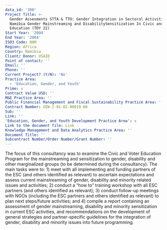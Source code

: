 ```yaml
---
data_id: '300'
Project Title: >-
  Gender Assesments STTA & TTO: Gender Integration in Sectoral Activities:
  Namibia Gender Mainstreaming and DisabilitySensitization In Civic and Voter
  Education (TDY 22)
Start Year: '2004'
End Year: '2004'
ISO3 Code: NAM
Region: Africa
Country: Namibia
Client/ Donor: USAID
Point of contact: ''
Email: ''
Phone: ''
Current Project? (Y/N): 'No'
Practice Area:
  - 'Education, Gender, and Youth'
Prime: x
Contract Value USD: ''
M&E Practice Area: ''
Public Financial Management and Fiscal Sustainability Practice Area: ''
Contract Number: GEW-I-01-02-00019-00
Sub: ''
Link: ''
'Education, Gender, and Youth Development Practice Area': x
Link to the document file: Link
Knowledge Management and Data Analytics Practice Area: ''
Document Title: ''
Subcontract Number/Order Number/Grant Number: ''
---
```

The focus of this consultancy was to examine the Civic and Voter Education Program for the mainstreaming and sensitization to gender, disability and other marginalized groups (to be determined during the consultancy). The main tasks were to: 1) meet with all implementing and funding partners of the ESC (and others identified as relevant) to ascertain expectations and assess current mainstreaming of gender, disability and minority related issues and activities; 2) conduct a “how to” training workshop with all ESC partners (and others identified as relevant); 3) conduct follow-up meetings with NGOs (including the ESC partners and others identified as relevant) to plan next steps/future activities; and 4) compile a report containing an assessment of gender mainstreaming, disability and minority sensitization in current ESC activities, and recommendations on the development of general strategies and partner-specific guidelines for the integration of gender, disability and minority issues into future programming.